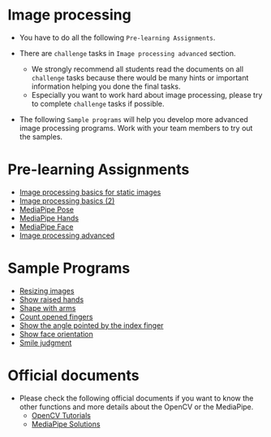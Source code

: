 # Image processing
- You have to do all the following `Pre-learning Assignments`.

- There are `challenge` tasks in `Image processing advanced` section.
    - We strongly recommend all students read the documents on all `challenge` tasks because there would be many hints or important information helping you done the final tasks.
    - Especially you want to work hard about image processing, please try to complete `challenge` tasks if possible. 

- The following `Sample programs` will help you develop more advanced image processing programs. Work with your team members to try out the samples.

# Pre-learning Assignments
- [Image processing basics for static images](basics/basics_01.md)
- [Image processing basics (2)](basics/basics_02.md)
- [MediaPipe Pose](mediapipe/pose.md)
- [MediaPipe Hands](mediapipe/hands.md)
- [MediaPipe Face](mediapipe/face.md)
- [Image processing advanced](advanced/holistic.md)

# Sample Programs
- [Resizing images](samples/resizing_images.md)
- [Show raised hands](samples/show_raised_hands.md)
- [Shape with arms](samples/shape_with_arms.md)
- [Count opened fingers](samples/count_opened_fingers.md)
- [Show the angle pointed by the index finger](samples/show_angle.md)
- [Show face orientation](samples/show_face_orientation.md)
- [Smile judgment](samples/smile_judgement.md)

# Official documents
- Please check the following official documents if you want to know the other functions and more details about the OpenCV or the MediaPipe.
	- [OpenCV Tutorials](https://docs.opencv.org/4.5.2/d9/df8/tutorial_root.html)
	- [MediaPipe Solutions](https://google.github.io/mediapipe/solutions/solutions.html)
